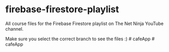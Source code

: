 # firebase-firestore-playlist
All course files for the Firebase Firestore playlist on The Net Ninja YouTube channel. 

Make sure you select the correct branch to see the files :)
#   c a f e A p p  
 #   c a f e A p p  
 